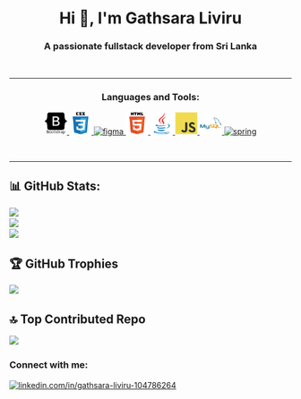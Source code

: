 <h1 align="center">Hi 👋, I'm Gathsara Liviru</h1>
<h3 align="center">A passionate fullstack developer from Sri Lanka</h3></br><hr>


<h3 align="center">Languages and Tools:</h3>
<p align="center"> <a href="https://getbootstrap.com" target="_blank" rel="noreferrer">
  <img src="https://raw.githubusercontent.com/devicons/devicon/master/icons/bootstrap/bootstrap-plain-wordmark.svg" alt="bootstrap" width="40" height="40"/> </a> <a href="https://www.w3schools.com/css/" target="_blank" rel="noreferrer">
    <img src="https://raw.githubusercontent.com/devicons/devicon/master/icons/css3/css3-original-wordmark.svg" alt="css3" width="40" height="40"/> </a> <a href="https://www.figma.com/" target="_blank" rel="noreferrer"> 
      <img src="https://www.vectorlogo.zone/logos/figma/figma-icon.svg" alt="figma" width="40" height="40"/> </a> <a href="https://www.w3.org/html/" target="_blank" rel="noreferrer"> 
        <img src="https://raw.githubusercontent.com/devicons/devicon/master/icons/html5/html5-original-wordmark.svg" alt="html5" width="40" height="40"/> </a> <a href="https://www.java.com" target="_blank" rel="noreferrer"> 
          <img src="https://raw.githubusercontent.com/devicons/devicon/master/icons/java/java-original.svg" alt="java" width="40" height="40"/> </a> <a href="https://developer.mozilla.org/en-US/docs/Web/JavaScript" target="_blank" rel="noreferrer"> 
            <img src="https://raw.githubusercontent.com/devicons/devicon/master/icons/javascript/javascript-original.svg" alt="javascript" width="40" height="40"/> </a> <a href="https://www.mysql.com/" target="_blank" rel="noreferrer">
              <img src="https://raw.githubusercontent.com/devicons/devicon/master/icons/mysql/mysql-original-wordmark.svg" alt="mysql" width="40" height="40"/> </a> <a href="https://spring.io/" target="_blank" rel="noreferrer"> 
                <img src="https://www.vectorlogo.zone/logos/springio/springio-icon.svg" alt="spring" width="40" height="40"/> </a> </p><br><hr>

                
## 📊 GitHub Stats:
  
![](https://github-readme-stats.vercel.app/api?username=Gathsara2002&theme=default&hide_border=false&include_all_commits=false&count_private=false)<br/>
![](https://github-readme-streak-stats.herokuapp.com/?user=Gathsara2002&theme=default&hide_border=false)<br/>
![](https://github-readme-stats.vercel.app/api/top-langs/?username=Gathsara2002&theme=default&hide_border=false&include_all_commits=false&count_private=false&layout=compact)

## 🏆 GitHub Trophies

![](https://github-profile-trophy.vercel.app/?username=Gathsara2002&theme=radical&no-frame=false&no-bg=true&margin-w=4) 

## 🔝 Top Contributed Repo

![](https://github-contributor-stats.vercel.app/api?username=Gathsara2002&limit=5&theme=dark&combine_all_yearly_contributions=true)

<h3 align="left">Connect with me:</h3>
<p align="left">
<a href="https://linkedin.com/in/linkedin.com/in/gathsara-liviru-104786264" target="blank"><img align="center" src="https://raw.githubusercontent.com/rahuldkjain/github-profile-readme-generator/master/src/images/icons/Social/linked-in-alt.svg" alt="linkedin.com/in/gathsara-liviru-104786264" height="30" width="40" /></a>
</p>

